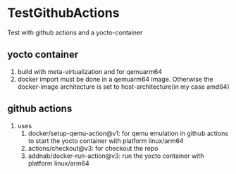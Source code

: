 # TestGithubActions
Test with github actions and a yocto-container

## yocto container
1. build with meta-virtualization and for qemuarm64
2. docker import must be done in a qemuarm64 image. Otherwise the docker-image architecture is set to host-architecture(in my case amd64)

## github actions
1. uses
    1. docker/setup-qemu-action@v1: for qemu emulation in github actions to start the yocto container with platform linux/arm64
    2. actions/checkout@v3: for checkout the repo
    3. addnab/docker-run-action@v3: run the yocto container with platform linux/arm64

